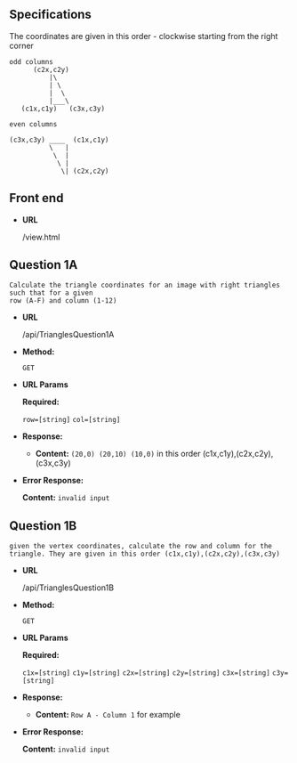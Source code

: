 **Specifications**
----

The coordinates are given in this order - clockwise starting from the right corner

    odd columns
          (c2x,c2y)
              |\
              | \  
              |  \ 
              |___\    
       (c1x,c1y)   (c3x,c3y)

    even columns

    (c3x,c3y) ____  (c1x,c1y)
              \   |
               \  |
                \ | 
                 \| (c2x,c2y)


**Front end** 
----

* **URL**

   /view.html

**Question 1A**
----
    Calculate the triangle coordinates for an image with right triangles such that for a given
    row (A-F) and column (1-12)

* **URL**

  /api/TrianglesQuestion1A

* **Method:**

  `GET`
  
*  **URL Params**

   **Required:**
 
   `row=[string]`
   `col=[string]`

* **Response:**

  * **Content:** `(20,0) (20,10) (10,0)` in this order (c1x,c1y),(c2x,c2y),(c3x,c3y)
 
* **Error Response:**

    **Content:** `invalid input`

**Question 1B**
----
    given the vertex coordinates, calculate the row and column for the triangle. They are given in this order (c1x,c1y),(c2x,c2y),(c3x,c3y)

* **URL**

  /api/TrianglesQuestion1B

* **Method:**

  `GET`
  
*  **URL Params**
        
   **Required:**
 
    `c1x=[string]`
    `c1y=[string]`
    `c2x=[string]`
    `c2y=[string]`
    `c3x=[string]`
    `c3y=[string]`

* **Response:**

  * **Content:** `Row A - Column 1`  for example
 
* **Error Response:**

    **Content:** `invalid input`
